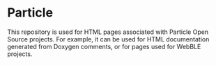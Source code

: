 # Particle

This repository is used for HTML pages associated with Particle Open Source projects. For example, it can be used for HTML documentation generated from Doxygen comments, or for pages used for WebBLE projects.
